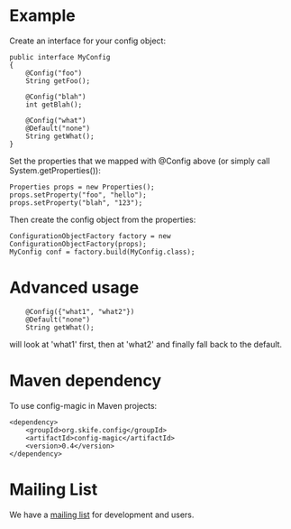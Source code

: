 # Example

Create an interface for your config object:

    public interface MyConfig
    {
        @Config("foo")
        String getFoo();

        @Config("blah")
        int getBlah();

        @Config("what")
        @Default("none")
        String getWhat();
    }

Set the properties that we mapped with @Config above (or simply call System.getProperties()):

    Properties props = new Properties();
    props.setProperty("foo", "hello");
    props.setProperty("blah", "123");

Then create the config object from the properties:

    ConfigurationObjectFactory factory = new ConfigurationObjectFactory(props);
    MyConfig conf = factory.build(MyConfig.class);

# Advanced usage

        @Config({"what1", "what2"})
        @Default("none")
        String getWhat();

   will look at 'what1' first, then at 'what2' and finally fall back to the default. 
    

# Maven dependency

To use config-magic in Maven projects:

    <dependency>
        <groupId>org.skife.config</groupId>
        <artifactId>config-magic</artifactId>
        <version>0.4</version>
    </dependency>

# Mailing List

We have a [mailing list](http://groups.google.com/group/config-magic) for development and users.